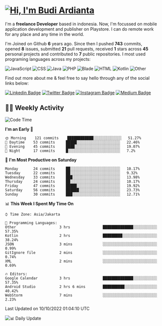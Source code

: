 # [![Hi, I'm Budi Ardianta](https://readme-typing-svg.herokuapp.com?size=24&vCenter=true&lines=%F0%9F%91%8B+Hi%2C+I'm+Budi+Ardianta+;%F0%9F%92%BB+Android+And+Web+Developer+)](https://git.io/typing-svg)

I'm a **freelance Developer** based in indonesia. Now, I'm focussed on mobile application development and publisher on Playstore. I can do remote work for any place and any time in the world.

I'm Joined on Github **6** years ago. Since then I pushed **743** commits, opened **8** issues, submitted **21** pull requests, received **1** stars across **45** personal projects and contributed to **7** public repositories.
I most used programing languages across my projects:

![JavaScript](https://img.shields.io/badge/-JavaScript-%23f1e05a?style=flat&logo=JavaScript&logoColor=white)
![CSS](https://img.shields.io/badge/-CSS-%23563d7c?style=flat&logo=CSS&logoColor=white)
![Java](https://img.shields.io/badge/-Java-%23b07219?style=flat&logo=Java&logoColor=white)
![PHP](https://img.shields.io/badge/-PHP-%234F5D95?style=flat&logo=PHP&logoColor=white)
![Blade](https://img.shields.io/badge/-Blade-%23f7523f?style=flat&logo=Blade&logoColor=white)
![HTML](https://img.shields.io/badge/-HTML-%23e34c26?style=flat&logo=HTML&logoColor=white)
![Kotlin](https://img.shields.io/badge/-Kotlin-%23A97BFF?style=flat&logo=Kotlin&logoColor=white)
![Other](https://img.shields.io/badge/-Other-%23ededed?style=flat&logo=Other&logoColor=white)

Find out more about me & feel free to say hello through any of the social links below:

[![Linkedin Badge](https://img.shields.io/badge/-budiardianata-blue?style=flat&logo=Linkedin&logoColor=white&link=https://www.linkedin.com/in/budiardianata/)](https://www.linkedin.com/in/budiardianata/)
[![Twitter Badge](https://img.shields.io/badge/-budiardianata-%231DA1F2.svg?style=flat&logo=twitter&logoColor=white&link=https://www.twitter.com/budiardianata)](https://www.linkedin.com/in/budiardianata/)
[![Instagram Badge](https://img.shields.io/badge/-budiardianata-purple?style=flat&logo=instagram&logoColor=white&link=https://instagram.com/budiardianata/)](https://instagram.com/budiardianata)
[![Medium Badge](https://img.shields.io/badge/-@budiardianata-%2312100E.svg?style=flat&logo=Medium&logoColor=white&link=https://medium.com/@budiardianata/)](https://medium.com/@budiardianata)

## 👨‍💻 Weekly Activity
<!--START_SECTION:waka-->
![Code Time](http://img.shields.io/badge/Code%20Time-1%2C172%20hrs%2048%20mins-blue)

**I'm an Early 🐤** 

```text
🌞 Morning    121 commits    ████████████░░░░░░░░░░░░░   51.27% 
🌆 Daytime    53 commits     █████░░░░░░░░░░░░░░░░░░░░   22.46% 
🌃 Evening    45 commits     ████░░░░░░░░░░░░░░░░░░░░░   19.07% 
🌙 Night      17 commits     █░░░░░░░░░░░░░░░░░░░░░░░░   7.2%

```
📅 **I'm Most Productive on Saturday** 

```text
Monday       24 commits     ██░░░░░░░░░░░░░░░░░░░░░░░   10.17% 
Tuesday      22 commits     ██░░░░░░░░░░░░░░░░░░░░░░░   9.32% 
Wednesday    33 commits     ███░░░░░░░░░░░░░░░░░░░░░░   13.98% 
Thursday     24 commits     ██░░░░░░░░░░░░░░░░░░░░░░░   10.17% 
Friday       47 commits     █████░░░░░░░░░░░░░░░░░░░░   19.92% 
Saturday     56 commits     ██████░░░░░░░░░░░░░░░░░░░   23.73% 
Sunday       30 commits     ███░░░░░░░░░░░░░░░░░░░░░░   12.71%

```


📊 **This Week I Spent My Time On** 

```text
⌚︎ Time Zone: Asia/Jakarta

💬 Programming Languages: 
Other                    3 hrs               ██████████████░░░░░░░░░░░   57.35% 
Kotlin                   2 hrs               █████████░░░░░░░░░░░░░░░░   38.24% 
JSON                     3 mins              ░░░░░░░░░░░░░░░░░░░░░░░░░   0.99% 
GitIgnore file           2 mins              ░░░░░░░░░░░░░░░░░░░░░░░░░   0.74% 
XML                      2 mins              ░░░░░░░░░░░░░░░░░░░░░░░░░   0.69%

🔥 Editors: 
Google Calendar          3 hrs               ██████████████░░░░░░░░░░░   57.35% 
Android Studio           2 hrs 6 mins        ██████████░░░░░░░░░░░░░░░   40.42% 
WebStorm                 7 mins              ░░░░░░░░░░░░░░░░░░░░░░░░░   2.23%

```


 Last Updated on 10/10/2022 01:04:10 UTC
<!--END_SECTION:waka-->

![📊 Daily Update](https://github.com/budiardianata/budiardianata/actions/workflows/update-activity.yml/badge.svg)
